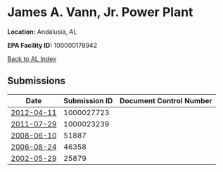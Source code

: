 # James A. Vann, Jr. Power Plant

**Location:** Andalusia, AL

**EPA Facility ID:** 100000178942

[Back to AL Index](../../index.md)

## Submissions

| Date | Submission ID | Document Control Number |
|------|--------------|-------------------------|
| [2012-04-11](submissions/1000027723.md) | 1000027723 |  |
| [2011-07-29](submissions/1000023239.md) | 1000023239 |  |
| [2008-06-10](submissions/51887.md) | 51887 |  |
| [2006-08-24](submissions/46358.md) | 46358 |  |
| [2002-05-29](submissions/25879.md) | 25879 |  |
